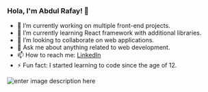### Hola, I'm Abdul Rafay!  👋


- 🔭 I’m currently working on multiple front-end projects.
- 🌱 I’m currently learning React framework with additional libraries.
- 👯 I’m looking to collaborate on web applications. 
- 💬 Ask me about anything related to web development.
- 📫 How to reach me: [LinkedIn](https://www.linkedin.com/in/abdulrafayirfan/)
- ⚡ Fun fact: I started learning to code since the age of 12.

![enter image description here](https://github-readme-stats.vercel.app/api?username=abdulrafayirfan&&show_icons=true&title_color=ffffff&icon_color=bb2acf&text_color=daf7dc&bg_color=151515)
